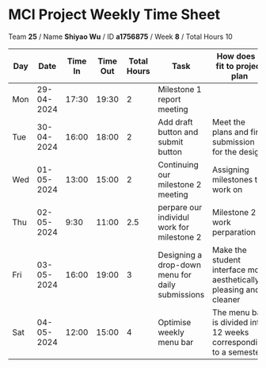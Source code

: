 # MCI Project Weekly Time Sheet

Team **25** / Name **Shiyao Wu** / ID **a1756875** / Week **8** / Total Hours 10

| Day | Date       | Time In | Time Out | Total Hours | Task | How does it fit to project plan | Outcome/Next action |
| --- | ---------- | ------- | -------- | ----------- | ---- | ------------------------------- | ------------------- |
| Mon | 29-04-2024 |  17:30  | 19:30   | 2         |   Milestone 1 report meeting | | check our code bug together|
| Tue | 30-04-2024 |  16:00   | 18:00    |   2    |Add draft button and submit button|Meet the plans and final submission for the design |Preparing for the milestone 2 meeting|
| Wed | 01-05-2024 |  13:00 |  15:00  |    2      | Continuing our milestone 2 meeting |Assigning milestones to work on | Preparing theidea of report writing|
| Thu | 02-05-2024 | 9:30  | 11:00   | 2.5        | perpare our individul work for milestone 2 | Milestone 2 work perparation  | Writing Milestones2 report|
| Fri | 03-05-2024 | 16:00  | 19:00   | 3           | Designing a drop-down menu for daily submissions | Make the student interface more aesthetically pleasing and cleaner |Optimise weekly menu bar |
| Sat | 04-05-2024 | 12:00  | 15:00   |4          |Optimise weekly menu bar | The menu bar is divided into 12 weeks corresponding to a semester| Continue to optimise the student interface |
